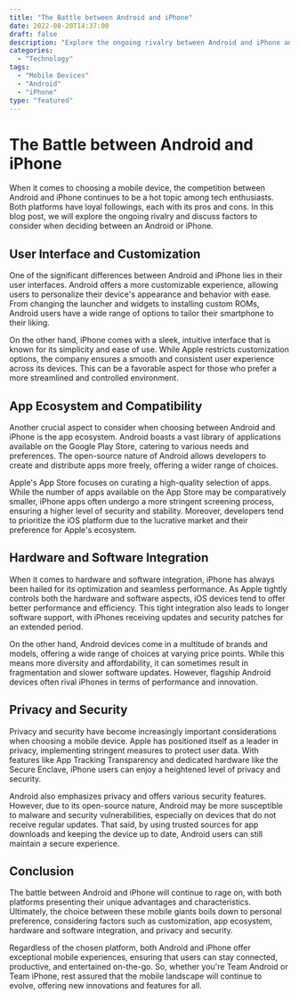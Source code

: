 ```yaml
--- 
title: "The Battle between Android and iPhone"
date: 2022-08-20T14:37:00
draft: false
description: "Explore the ongoing rivalry between Android and iPhone and the factors to consider when choosing a mobile device."
categories: 
  - "Technology"
tags: 
  - "Mobile Devices"
  - "Android"
  - "iPhone"
type: "featured"
--- 
```


# The Battle between Android and iPhone

When it comes to choosing a mobile device, the competition between Android and iPhone continues to be a hot topic among tech enthusiasts. Both platforms have loyal followings, each with its pros and cons. In this blog post, we will explore the ongoing rivalry and discuss factors to consider when deciding between an Android or iPhone.

## User Interface and Customization

One of the significant differences between Android and iPhone lies in their user interfaces. Android offers a more customizable experience, allowing users to personalize their device's appearance and behavior with ease. From changing the launcher and widgets to installing custom ROMs, Android users have a wide range of options to tailor their smartphone to their liking.

On the other hand, iPhone comes with a sleek, intuitive interface that is known for its simplicity and ease of use. While Apple restricts customization options, the company ensures a smooth and consistent user experience across its devices. This can be a favorable aspect for those who prefer a more streamlined and controlled environment.

## App Ecosystem and Compatibility

Another crucial aspect to consider when choosing between Android and iPhone is the app ecosystem. Android boasts a vast library of applications available on the Google Play Store, catering to various needs and preferences. The open-source nature of Android allows developers to create and distribute apps more freely, offering a wider range of choices.

Apple's App Store focuses on curating a high-quality selection of apps. While the number of apps available on the App Store may be comparatively smaller, iPhone apps often undergo a more stringent screening process, ensuring a higher level of security and stability. Moreover, developers tend to prioritize the iOS platform due to the lucrative market and their preference for Apple's ecosystem.

## Hardware and Software Integration

When it comes to hardware and software integration, iPhone has always been hailed for its optimization and seamless performance. As Apple tightly controls both the hardware and software aspects, iOS devices tend to offer better performance and efficiency. This tight integration also leads to longer software support, with iPhones receiving updates and security patches for an extended period.

On the other hand, Android devices come in a multitude of brands and models, offering a wide range of choices at varying price points. While this means more diversity and affordability, it can sometimes result in fragmentation and slower software updates. However, flagship Android devices often rival iPhones in terms of performance and innovation.

## Privacy and Security

Privacy and security have become increasingly important considerations when choosing a mobile device. Apple has positioned itself as a leader in privacy, implementing stringent measures to protect user data. With features like App Tracking Transparency and dedicated hardware like the Secure Enclave, iPhone users can enjoy a heightened level of privacy and security.

Android also emphasizes privacy and offers various security features. However, due to its open-source nature, Android may be more susceptible to malware and security vulnerabilities, especially on devices that do not receive regular updates. That said, by using trusted sources for app downloads and keeping the device up to date, Android users can still maintain a secure experience.

## Conclusion

The battle between Android and iPhone will continue to rage on, with both platforms presenting their unique advantages and characteristics. Ultimately, the choice between these mobile giants boils down to personal preference, considering factors such as customization, app ecosystem, hardware and software integration, and privacy and security.

Regardless of the chosen platform, both Android and iPhone offer exceptional mobile experiences, ensuring that users can stay connected, productive, and entertained on-the-go. So, whether you're Team Android or Team iPhone, rest assured that the mobile landscape will continue to evolve, offering new innovations and features for all.
